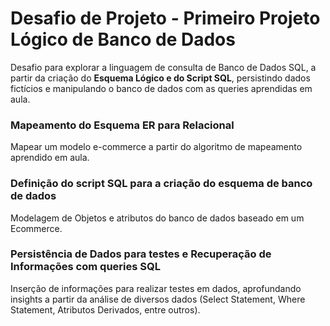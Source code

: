 # Desafio de Projeto - Primeiro Projeto Lógico de Banco de Dados
Desafio para explorar a linguagem de consulta de Banco de Dados SQL, a partir da criação do **Esquema Lógico e do Script SQL**, persistindo dados fictícios e manipulando o banco de dados com as queries aprendidas em aula.

### Mapeamento do Esquema ER para Relacional
Mapear um modelo e-commerce a partir do algoritmo de mapeamento aprendido em aula.

### Definição do script SQL para a criação do esquema de banco de dados
Modelagem de Objetos e atributos do banco de dados baseado em um Ecommerce.

### Persistência de Dados para testes e Recuperação de Informações com queries SQL
Inserção de informações para realizar testes em dados, aprofundando insights a partir da análise de diversos dados (Select Statement, Where Statement, Atributos Derivados, entre outros).
